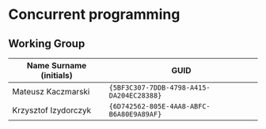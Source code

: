 # Concurrent programming

## Working Group

| Name Surname (initials) | GUID                                     |
| ----------------------- | ---------------------------------------- |
| Mateusz Kaczmarski      | `{5BF3C307-7DDB-4798-A415-DA204EC28388}` |
| Krzysztof Izydorczyk    | `{6D742562-805E-4AA8-ABFC-B6A80E9A89AF}` |
